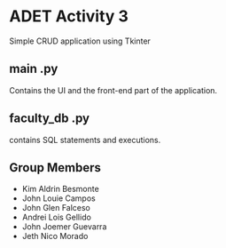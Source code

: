 # ADET Activity 3
Simple CRUD application using Tkinter

## main .py
Contains the UI and the front-end part of the application.

## faculty_db .py
contains SQL statements and executions.

## Group Members
* Kim Aldrin Besmonte
* John Louie Campos
* John Glen Falceso 
* Andrei Lois Gellido
* John Joemer Guevarra
* Jeth Nico Morado